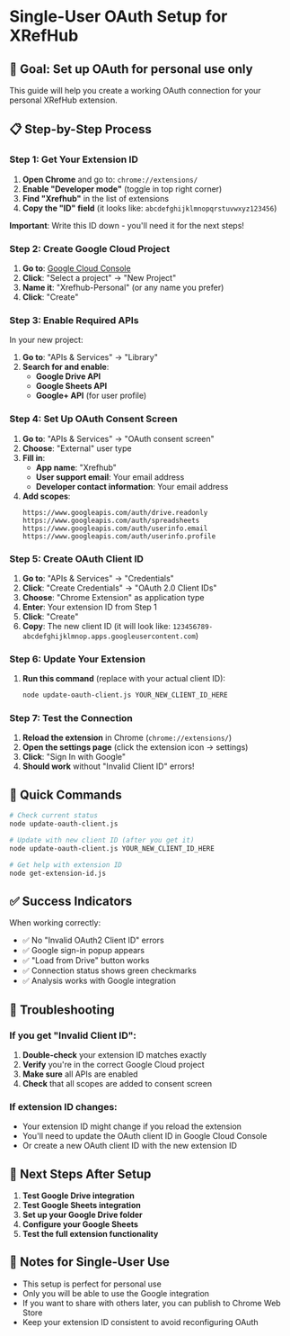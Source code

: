 # Single-User OAuth Setup for XRefHub

## 🎯 **Goal**: Set up OAuth for personal use only

This guide will help you create a working OAuth connection for your personal XRefHub extension.

## 📋 **Step-by-Step Process**

### Step 1: Get Your Extension ID
1. **Open Chrome** and go to: `chrome://extensions/`
2. **Enable "Developer mode"** (toggle in top right corner)
3. **Find "Xrefhub"** in the list of extensions
4. **Copy the "ID" field** (it looks like: `abcdefghijklmnopqrstuvwxyz123456`)

**Important**: Write this ID down - you'll need it for the next steps!

### Step 2: Create Google Cloud Project
1. **Go to**: [Google Cloud Console](https://console.cloud.google.com/)
2. **Click**: "Select a project" → "New Project"
3. **Name it**: "Xrefhub-Personal" (or any name you prefer)
4. **Click**: "Create"

### Step 3: Enable Required APIs
In your new project:
1. **Go to**: "APIs & Services" → "Library"
2. **Search for and enable**:
   - **Google Drive API**
   - **Google Sheets API**
   - **Google+ API** (for user profile)

### Step 4: Set Up OAuth Consent Screen
1. **Go to**: "APIs & Services" → "OAuth consent screen"
2. **Choose**: "External" user type
3. **Fill in**:
   - **App name**: "Xrefhub"
   - **User support email**: Your email address
   - **Developer contact information**: Your email address
4. **Add scopes**:
   ```
   https://www.googleapis.com/auth/drive.readonly
   https://www.googleapis.com/auth/spreadsheets
   https://www.googleapis.com/auth/userinfo.email
   https://www.googleapis.com/auth/userinfo.profile
   ```

### Step 5: Create OAuth Client ID
1. **Go to**: "APIs & Services" → "Credentials"
2. **Click**: "Create Credentials" → "OAuth 2.0 Client IDs"
3. **Choose**: "Chrome Extension" as application type
4. **Enter**: Your extension ID from Step 1
5. **Click**: "Create"
6. **Copy**: The new client ID (it will look like: `123456789-abcdefghijklmnop.apps.googleusercontent.com`)

### Step 6: Update Your Extension
1. **Run this command** (replace with your actual client ID):
   ```bash
   node update-oauth-client.js YOUR_NEW_CLIENT_ID_HERE
   ```

### Step 7: Test the Connection
1. **Reload the extension** in Chrome (`chrome://extensions/`)
2. **Open the settings page** (click the extension icon → settings)
3. **Click**: "Sign In with Google"
4. **Should work** without "Invalid Client ID" errors!

## 🔧 **Quick Commands**

```bash
# Check current status
node update-oauth-client.js

# Update with new client ID (after you get it)
node update-oauth-client.js YOUR_NEW_CLIENT_ID_HERE

# Get help with extension ID
node get-extension-id.js
```

## ✅ **Success Indicators**

When working correctly:
- ✅ No "Invalid OAuth2 Client ID" errors
- ✅ Google sign-in popup appears
- ✅ "Load from Drive" button works
- ✅ Connection status shows green checkmarks
- ✅ Analysis works with Google integration

## 🚨 **Troubleshooting**

### If you get "Invalid Client ID":
1. **Double-check** your extension ID matches exactly
2. **Verify** you're in the correct Google Cloud project
3. **Make sure** all APIs are enabled
4. **Check** that all scopes are added to consent screen

### If extension ID changes:
- Your extension ID might change if you reload the extension
- You'll need to update the OAuth client ID in Google Cloud Console
- Or create a new OAuth client ID with the new extension ID

## 🎉 **Next Steps After Setup**

1. **Test Google Drive integration**
2. **Test Google Sheets integration**
3. **Set up your Google Drive folder**
4. **Configure your Google Sheets**
5. **Test the full extension functionality**

## 📝 **Notes for Single-User Use**

- This setup is perfect for personal use
- Only you will be able to use the Google integration
- If you want to share with others later, you can publish to Chrome Web Store
- Keep your extension ID consistent to avoid reconfiguring OAuth 